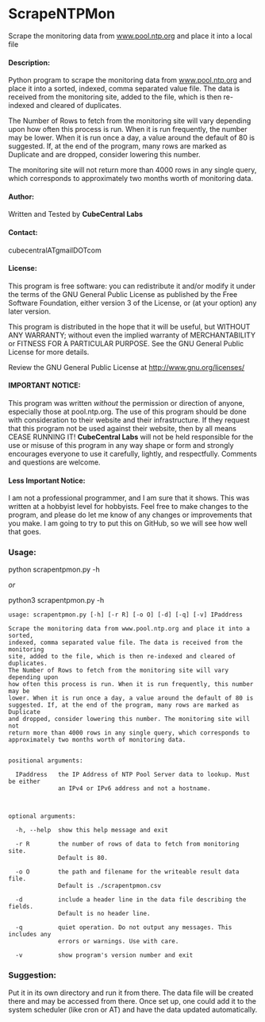 # ScrapeNTPMon
Scrape the monitoring data from www.pool.ntp.org and place it into a local file


#### Description:
Python program to scrape the monitoring data from www.pool.ntp.org and place it into a sorted, indexed, comma separated value file.
The data is received from the monitoring site, added to the file, which is then re-indexed and cleared of duplicates.

The Number of Rows to fetch from the monitoring site will vary depending upon how often this process is run.
When it is run frequently, the number may be lower.  When it is run once a day, a value around the default of 80 is suggested.
If, at the end of the program, many rows are marked as Duplicate and are dropped, consider lowering this number.

The monitoring site will not return more than 4000 rows in any single query, which corresponds to approximately two months worth of monitoring data.



#### Author:
Written and Tested by **CubeCentral Labs**

#### Contact:
cubecentralATgmailDOTcom


#### License:
This program is free software: you can redistribute it and/or modify
it under the terms of the GNU General Public License as published by
the Free Software Foundation, either version 3 of the License, or
(at your option) any later version.

This program is distributed in the hope that it will be useful,
but WITHOUT ANY WARRANTY; without even the implied warranty of
MERCHANTABILITY or FITNESS FOR A PARTICULAR PURPOSE.  See the
GNU General Public License for more details.

Review the GNU General Public License at <http://www.gnu.org/licenses/>


#### IMPORTANT NOTICE:
This program was written *without* the permission or direction of anyone, especially those at pool.ntp.org.
The use of this program should be done with consideration to their website and their infrastructure.
If they request that this program not be used against their website, then by all means CEASE RUNNING IT!
**CubeCentral Labs** will not be held responsible for the use or misuse of this program in any way shape or form and
strongly encourages everyone to use it carefully, lightly, and respectfully.  Comments and questions are welcome.


#### Less Important Notice:
I am not a professional programmer, and I am sure that it shows.  This was written at a hobbyist level for hobbyists.
Feel free to make changes to the program, and please do let me know of any changes or improvements that you make.
I am going to try to put this on GitHub, so we will see how well that goes.


### Usage:
python scrapentpmon.py -h

*or*

python3 scrapentpmon.py -h


```
usage: scrapentpmon.py [-h] [-r R] [-o O] [-d] [-q] [-v] IPaddress

Scrape the monitoring data from www.pool.ntp.org and place it into a sorted,
indexed, comma separated value file. The data is received from the monitoring
site, added to the file, which is then re-indexed and cleared of duplicates.
The Number of Rows to fetch from the monitoring site will vary depending upon
how often this process is run. When it is run frequently, this number may be
lower. When it is run once a day, a value around the default of 80 is
suggested. If, at the end of the program, many rows are marked as Duplicate
and dropped, consider lowering this number. The monitoring site will not
return more than 4000 rows in any single query, which corresponds to
approximately two months worth of monitoring data.


positional arguments:

  IPaddress   the IP Address of NTP Pool Server data to lookup. Must be either
              an IPv4 or IPv6 address and not a hostname.
                
                

optional arguments:

  -h, --help  show this help message and exit
  
  -r R        the number of rows of data to fetch from monitoring site.
              Default is 80.
              
  -o O        the path and filename for the writeable result data file.
              Default is ./scrapentpmon.csv
              
  -d          include a header line in the data file describing the fields.
              Default is no header line.
              
  -q          quiet operation. Do not output any messages. This includes any
              errors or warnings. Use with care.
              
  -v          show program's version number and exit
```

### Suggestion:
Put it in its own directory and run it from there.  The data file will be created there and may be accessed from there.
Once set up, one could add it to the system scheduler (like cron or AT) and have the data updated automatically.
